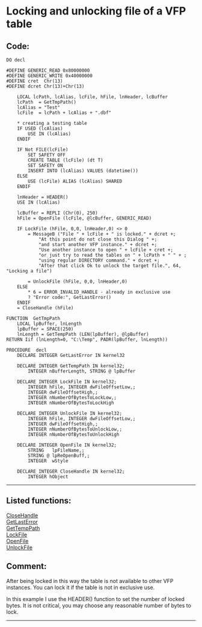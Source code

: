 
# Locking and unlocking file of a VFP table

## Code:
```foxpro  
DO decl

#DEFINE GENERIC_READ 0x80000000
#DEFINE GENERIC_WRITE 0x40000000
#DEFINE cret  Chr(13)
#DEFINE dcret Chr(13)+Chr(13)

	LOCAL lcPath, lcAlias, lcFile, hFile, lnHeader, lcBuffer
	lcPath  = GetTmpPath()
	lcAlias = "Test"
	lcFile  = lcPath + lcAlias + ".dbf"

	* creating a testing table
	IF USED (lcAlias)
		USE IN (lcAlias)
	ENDIF

	IF Not FILE(lcFile)
		SET SAFETY OFF
		CREATE TABLE (lcFile) (dt T)
		SET SAFETY ON
		INSERT INTO (lcAlias) VALUES (datetime())
	ELSE
		USE (lcFile) ALIAS (lcAlias) SHARED
	ENDIF

	lnHeader = HEADER()
	USE IN (lcAlias)

	lcBuffer = REPLI (Chr(0), 250)
	hFile = OpenFile (lcFile, @lcBuffer, GENERIC_READ)

	IF LockFile (hFile, 0,0, lnHeader,0) <> 0
		= MessageB ("File " + lcFile + " is locked." + dcret +;
			"At this point do not close this Dialog " +;
			"and start another VFP instance." + dcret +;
			"Use another instance to open " + lcFile + cret +;
			"or just try to read the tables on " + lcPath + " " + ;
			"using regular DIRECTORY command." + dcret +;
			"After that click Ok to unlock the target file.", 64, "Locking a file")

		= UnlockFile (hFile, 0,0, lnHeader,0)
	ELSE
		* 6 = ERROR_INVALID_HANDLE - already in exclusive use
		? "Error code:", GetLastError()
	ENDIF
	= CloseHandle (hFile)

FUNCTION  GetTmpPath
	LOCAL lpBuffer, lnLength
	lpBuffer = SPACE(250)
	lnLength = GetTempPath (LEN(lpBuffer), @lpBuffer)
RETURN Iif (lnLength=0, "C:\Temp", PADR(lpBuffer, lnLength))

PROCEDURE  decl
	DECLARE INTEGER GetLastError IN kernel32

	DECLARE INTEGER GetTempPath IN kernel32;
		INTEGER nBufferLength, STRING @ lpBuffer

	DECLARE INTEGER LockFile IN kernel32;
		INTEGER hFile, INTEGER dwFileOffsetLow,;
		INTEGER dwFileOffsetHigh,;
		INTEGER nNumberOfBytesToLockLow,;
		INTEGER nNumberOfBytesToLockHigh

	DECLARE INTEGER UnlockFile IN kernel32;
		INTEGER hFile, INTEGER dwFileOffsetLow,;
		INTEGER dwFileOffsetHigh,;
		INTEGER nNumberOfBytesToUnlockLow,;
		INTEGER nNumberOfBytesToUnlockHigh

	DECLARE INTEGER OpenFile IN kernel32;
		STRING   lpFileName,;
		STRING @ lpReOpenBuff,;
		INTEGER  wStyle

	DECLARE INTEGER CloseHandle IN kernel32;
		INTEGER hObject  
```  
***  


## Listed functions:
[CloseHandle](../libraries/kernel32/CloseHandle.md)  
[GetLastError](../libraries/kernel32/GetLastError.md)  
[GetTempPath](../libraries/kernel32/GetTempPath.md)  
[LockFile](../libraries/kernel32/LockFile.md)  
[OpenFile](../libraries/kernel32/OpenFile.md)  
[UnlockFile](../libraries/kernel32/UnlockFile.md)  

## Comment:
After being locked in this way the table is not available to other VFP instances. You can lock it if the table is not in exclusive use.  
  
In this example I use the HEADER() function to set the number of locked bytes. It is not critical, you may choose any reasonable number of bytes to lock.  
  
***  

